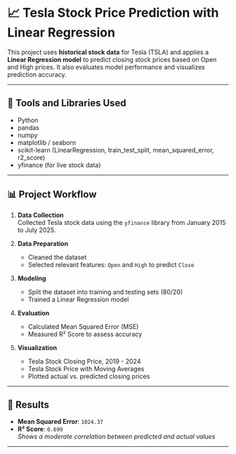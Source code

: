# 📈 Tesla Stock Price Prediction with Linear Regression

This project uses **historical stock data** for Tesla (TSLA) and applies a **Linear Regression model** to predict closing stock prices based on Open and High prices. It also evaluates model performance and visualizes prediction accuracy.

---

## 🔧 Tools and Libraries Used

- Python
- pandas
- numpy
- matplotlib / seaborn
- scikit-learn (LinearRegression, train_test_split, mean_squared_error, r2_score)
- yfinance (for live stock data)

---

## 📊 Project Workflow

1. **Data Collection**  
   Collected Tesla stock data using the `yfinance` library from January 2015 to July 2025.

2. **Data Preparation**  
   - Cleaned the dataset  
   - Selected relevant features: `Open` and `High` to predict `Close`

3. **Modeling**  
   - Split the dataset into training and testing sets (80/20)  
   - Trained a Linear Regression model

4. **Evaluation**  
   - Calculated Mean Squared Error (MSE)  
   - Measured R² Score to assess accuracy

5. **Visualization**  
   - Tesla Stock Closing Price, 2019 - 2024
   - Tesla Stock Price with Moving Averages
   - Plotted actual vs. predicted closing prices

---

## 🧪 Results

- **Mean Squared Error**: `1024.37`  
- **R² Score**: `0.699`  
  _Shows a moderate correlation between predicted and actual values_

---
